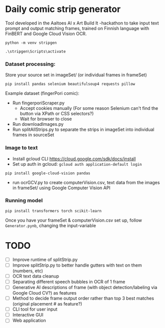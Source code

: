 # Daily comic strip generator
Tool developed in the Aaltoes AI x Art Build It -hackathon to take input text prompt and output matching frames, trained on Finnish language with FinBERT and Google Cloud Vision OCR.

`python -m venv stripgen`

`.\stripgen\Scripts\activate`

### Dataset processing:
Store your source set in imageSet/ (or individual frames in frameSet)

`pip install pandas selenium beautifulsoup4 requests pillow`

Example dataset (fingerPori comic):
- Run fingerporiScraper.py
  - Accept cookies manually (For some reason Selenium can't find the button via XPath or CSS selectors?)
  - Wait for browser to close
- Run downloadImages.py
- Run splitAllStrips.py to separate the strips in imageSet into individual frames in sourceSet


### Image to text
- Install gcloud CLI https://cloud.google.com/sdk/docs/install
- Set up auth in gcloud: `gcloud auth application-default login`

`pip install google-cloud-vision pandas`
- run ocrGCV.py to create computerVision.csv, text data from the images in frameSet/ using Google Computer Vision API

### Running model
`pip install transformers torch scikit-learn`

Once you have your frameSet & computerVision.csv set up, follow `Generator.pynb`, changing the input-variable

# TODO
- [ ] Improve runtime of splitStrip.py
- [ ] Improve splitStrip.py to better handle gutters with text on them (numbers, etc)
- [ ] OCR text data cleanup
- [ ] Separating different speech bubbles in OCR of 1 frame
- [ ] Generative AI descriptions of frame (with object detection/labeling via Google Cloud CV?) as features
- [ ] Method to decide frame output order rather than top 3 best matches (original placement # as feature?)
- [ ] CLI tool for user input
- [ ] Interactive GUI
- [ ] Web application